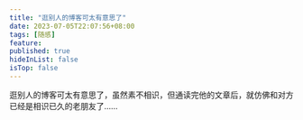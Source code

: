 ```yaml
---
title: "逛别人的博客可太有意思了"
date: 2023-07-05T22:07:56+08:00
tags: [随感]
feature: 
published: true
hideInList: false
isTop: false
---
```


逛别人的博客可太有意思了，虽然素不相识，但通读完他的文章后，就仿佛和对方已经是相识已久的老朋友了……




